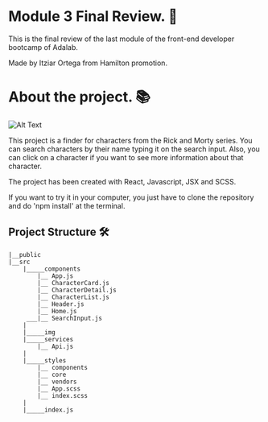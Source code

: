 # Module 3 Final Review. 📝

This is the final review of the last module of the front-end developer bootcamp of Adalab.

Made by Itziar Ortega from Hamilton promotion.


# About the project. 📚

![Alt Text](https://media.giphy.com/media/cODrlNTkGnZGVtVagd/giphy.gif)

This project is a finder for characters from the Rick and Morty series.
You can search characters by their name typing it on the search input. Also, you can click on a character if you want to see more information about that character.

The project has been created with React, Javascript, JSX and SCSS.

If you want to try it in your computer, you just have to clone the repository and do 'npm install' at the terminal.

## Project Structure 🛠

    |__public
    |__src
        |_____components
            |__ App.js
            |__ CharacterCard.js
            |__ CharacterDetail.js
            |__ CharacterList.js
            |__ Header.js
            |__ Home.js
         ___|__ SearchInput.js
        |
        |_____img
        |_____services
            |__ Api.js
        |
        |_____styles
            |__ components
            |__ core
            |__ vendors
            |__ App.scss
            |__ index.scss
        |
        |_____index.js